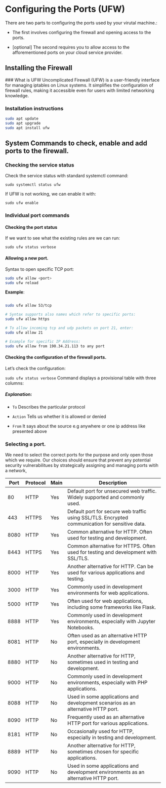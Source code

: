 # Configuring the Ports (UFW)
There are two parts to configuring the ports used by your virutal machine.:

*  The first involves configuring the firewall and opening access to the ports. 

* [optional] The second requires you to allow access to the afforementioned ports on your cloud service provider. 



## Installing the Firewall 

### What is UFW 
Uncomplicated Firewall (UFW) is a user-friendly interface for managing iptables on Linux systems. It simplifies the configuration of firewall rules, making it accessible even for users with limited networking knowledge.

### Installation instructions

```bash
sudo apt update
sudo apt upgrade
sudo apt install ufw
```






## System Commands to check, enable and add ports to the firewall. 




### Checking the service status
Check the service status with standard systemctl command:

```sudo systemctl status ufw```


If UFW is not working, we can enable it with:

```sudo ufw enable```

### Individual port commands

#### Checking the port status

If we want to see what the existing rules are we can run:

```sudo ufw status verbose```

#### Allowing a new port. 

Syntax to open specific TCP port:

```bash 
sudo ufw allow <port>
sudo ufw reload
```




__Example__:

```bash

sudo ufw allow 53/tcp

# Syntax supports also names which refer to specific ports:
sudo ufw allow https

# To allow incoming tcp and udp packets on port 21, enter:
sudo ufw allow 21

# Example for specific IP Address:
sudo ufw allow from 190.34.21.113 to any port

```

#### Checking the configuration of the firewall ports. 
Let’s check the configuration:

```sudo ufw status verbose```
Command displays a provisional table with three columns:

##### Explanation:

* `To` Describes the particular protocol

* `Action` Tells us whether it is allowed or denied

* `From` It says about the source e.g anywhere or one ip address like presented above




### Selecting a port. 
We need to select the correct ports for the purpose and only open those which we require. Our choices should ensure that prevent any potential security vulnerabilitues by strategically assigning and managing ports witih a network, 

| Port | Protocol | Main | Description |
|------|----------|-------------|-------------|
| 80   | HTTP     | Yes         | Default port for unsecured web traffic. Widely supported and commonly used. |
| 443  | HTTPS    | Yes         | Default port for secure web traffic using SSL/TLS. Encrypted communication for sensitive data. |
| 8080 | HTTP     | Yes         | Common alternative for HTTP. Often used for testing and development. |
| 8443 | HTTPS    | Yes         | Common alternative for HTTPS. Often used for testing and development with SSL/TLS. |
| 8000 | HTTP     | Yes         | Another alternative for HTTP. Can be used for various applications and testing. |
| 3000 | HTTP     | Yes         | Commonly used in development environments for web applications. |
| 5000 | HTTP     | Yes         | Often used for web applications, including some frameworks like Flask. |
| 8888 | HTTP     | Yes         | Commonly used in development environments, especially with Jupyter Notebooks. |
| 8081  | HTTP     | No          | Often used as an alternative HTTP port, especially in development environments. |
| 8880  | HTTP     | No          | Another alternative for HTTP, sometimes used in testing and development. |
| 9000  | HTTP     | No          | Commonly used in development environments, especially with PHP applications. |
| 8088  | HTTP     | No          | Used in some applications and development scenarios as an alternative HTTP port. |
| 8090  | HTTP     | No          | Frequently used as an alternative HTTP port for various applications. |
| 8181  | HTTP     | No          | Occasionally used for HTTP, especially in testing and development. |
| 8889  | HTTP     | No          | Another alternative for HTTP, sometimes chosen for specific applications. |
| 9090  | HTTP     | No          | Used in some applications and development environments as an alternative HTTP port. |

